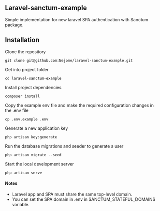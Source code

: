 ## Laravel-sanctum-example

Simple implementation for new laravel SPA authentication with Sanctum package.

## Installation
Clone the repository
```
git clone git@github.com:Nejome/laravel-sanctum-example.git
```

Get into project folder 
```
cd laravel-sanctum-example
```

Install project dependencies
```
composer install 
```

Copy the example env file and make the required configuration changes in the .env file
```
cp .env.example .env
```

Generate a new application key
```
php artisan key:generate
```

Run the database migrations and seeder to generate a user
```
php artisan migrate --seed 
```

Start the local development server
```
php artisan serve
```

#### Notes  
* Laravel app and SPA must share the same top-level domain.
* You can set the SPA domain in .env in SANCTUM_STATEFUL_DOMAINS variable.



